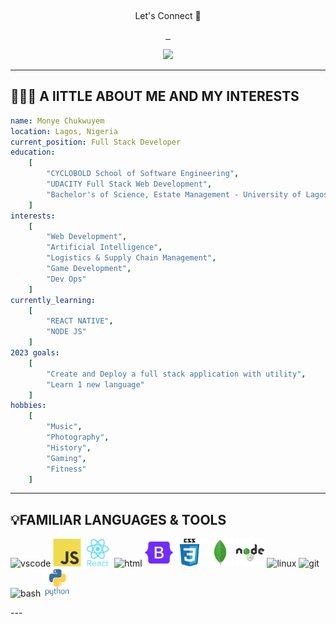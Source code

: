 <p align='center'>
	<img alt="" src="https://capsule-render.vercel.app/api?text=Hello%20%F0%9F%8C%8D,%20this%20is%20Mine!%20&animation=fadeIn&type=waving&color=gradient&height=100"/>
</p>
<p align="center">Let's Connect 💭</p>
<p align="center">
	<a href="https://www.linkedin.com/in/chukwuyem-monye-660baaa4"> <img alt=""  height="50" src="https://cdn1.iconfinder.com/data/icons/pen-sketch-icons-set/256/social_media_icons_pen_sketch_icons_set_256x256_0010_linkedin.png" /> </a>
	<a href="https://twitter.com/gunzfipapi"> <img alt=""  height="50" src="https://cdn0.iconfinder.com/data/icons/squarico/135/squarico-18-512.png"/> </a>
	<a href="https://instagram.com/gunzfipapi"> <img  height="50" alt="" src="https://cdn2.iconfinder.com/data/icons/social-media-2285/512/1_Instagram_colored_svg_1-512.png"/> </a>
</p>
<p align="center" >
<img src="https://media0.giphy.com/media/v1.Y2lkPTc5MGI3NjExcXhjNWFjZ3Nla3VtdGN1dXJzMHd0OGJvaW9mb2F1d2I5aGNjOTkxMyZlcD12MV9pbnRlcm5hbF9naWZfYnlfaWQmY3Q9Zw/cMPdlbcUKl3xkMCyD3/giphy.gif"/>	
</p>

--- 
<h2>👨🏿‍💻 A lITTLE ABOUT ME AND MY INTERESTS</h2>

```yaml
name: Monye Chukwuyem
location: Lagos, Nigeria
current_position: Full Stack Developer
education:
	[
		"CYCLOBOLD School of Software Engineering",
		"UDACITY Full Stack Web Development",
		"Bachelor's of Science, Estate Management - University of Lagos"
	]
interests: 
	[
		"Web Development",
		"Artificial Intelligence",
		"Logistics & Supply Chain Management", 
		"Game Development",
		"Dev Ops"
	]
currently_learning: 
	[
		"REACT NATIVE", 
		"NODE JS"
	]
2023 goals: 
	[
		"Create and Deploy a full stack application with utility",
		"Learn 1 new language"
	]
hobbies: 
	[
		"Music",
		"Photography",
		"History", 
		"Gaming", 
		"Fitness"
	]

```

---

<h2>💡FAMILIAR LANGUAGES & TOOLS</h2>
<p align="left">
<img src="https://cdn.jsdelivr.net/gh/devicons/devicon/icons/vscode/vscode-original.svg" alt="vscode" width="45" height="45"/>
<img src="https://raw.githubusercontent.com/devicons/devicon/master/icons/javascript/javascript-original.svg" alt="javascript" width="45" height="45" />
<img src="https://raw.githubusercontent.com/devicons/devicon/master/icons/react/react-original-wordmark.svg" alt="react" width="45" height="45" />
<img src="https://cdn.jsdelivr.net/gh/devicons/devicon/icons/html5/html5-original.svg" alt="html" width="45" height="45"/>
<img src="https://raw.githubusercontent.com/devicons/devicon/master/icons/bootstrap/bootstrap-plain.svg" alt="bootstrap" width="45" height="45" />
<img src="https://raw.githubusercontent.com/devicons/devicon/master/icons/css3/css3-original-wordmark.svg" alt="css3" width="45" height="45" />
<img src="https://raw.githubusercontent.com/devicons/devicon/master/icons/mongodb/mongodb-original.svg" alt="mongodb" width="45" height="45" />
<img src="https://raw.githubusercontent.com/devicons/devicon/master/icons/nodejs/nodejs-original-wordmark.svg" alt="nodejs" width="45" height="45" />
<img src="https://cdn.jsdelivr.net/gh/devicons/devicon/icons/linux/linux-original.svg" alt="linux" width="45" height="45"/>       
<img src="https://cdn.jsdelivr.net/gh/devicons/devicon/icons/git/git-original.svg" alt="git" width="45" height="45"/>
<img src="https://cdn.jsdelivr.net/gh/devicons/devicon/icons/bash/bash-original.svg" alt="bash" width="45" height="45"/>
<img src="https://raw.githubusercontent.com/devicons/devicon/master/icons/python/python-original-wordmark.svg" alt="python" width="45" height="45" />
</p>
---


